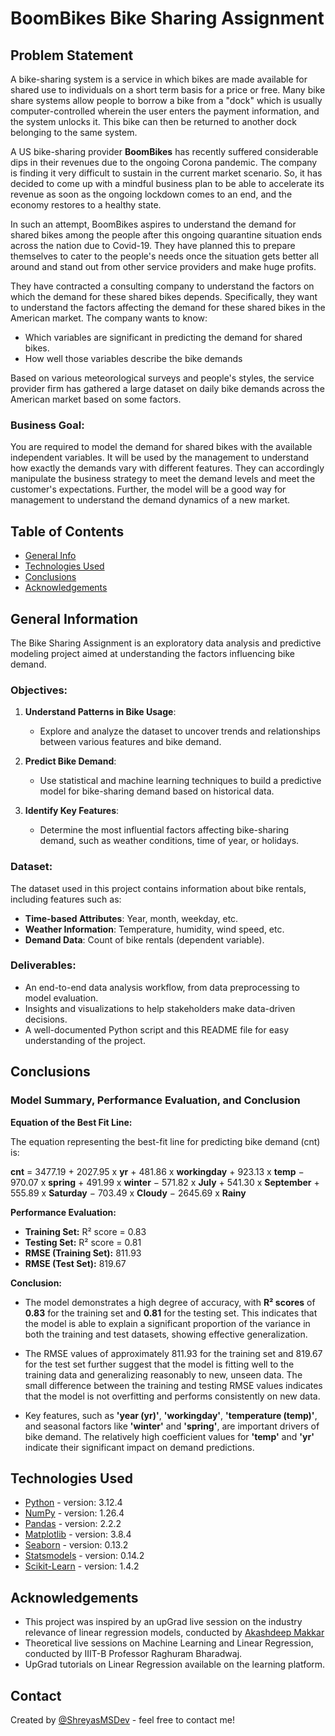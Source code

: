 # BoomBikes Bike Sharing Assignment


## **Problem Statement**

A bike-sharing system is a service in which bikes are made available for shared use to individuals on a short term basis for a price or free. Many bike share systems allow people to borrow a bike from a "dock" which is usually computer-controlled wherein the user enters the payment information, and the system unlocks it. This bike can then be returned to another dock belonging to the same system.

A US bike-sharing provider **BoomBikes** has recently suffered considerable dips in their revenues due to the ongoing Corona pandemic. The company is finding it very difficult to sustain in the current market scenario. So, it has decided to come up with a mindful business plan to be able to accelerate its revenue as soon as the ongoing lockdown comes to an end, and the economy restores to a healthy state. 

In such an attempt, BoomBikes aspires to understand the demand for shared bikes among the people after this ongoing quarantine situation ends across the nation due to Covid-19. They have planned this to prepare themselves to cater to the people's needs once the situation gets better all around and stand out from other service providers and make huge profits.

They have contracted a consulting company to understand the factors on which the demand for these shared bikes depends. Specifically, they want to understand the factors affecting the demand for these shared bikes in the American market. The company wants to know:

- Which variables are significant in predicting the demand for shared bikes.
- How well those variables describe the bike demands

Based on various meteorological surveys and people's styles, the service provider firm has gathered a large dataset on daily bike demands across the American market based on some factors. 

### Business Goal:
You are required to model the demand for shared bikes with the available independent variables. It will be used by the management to understand how exactly the demands vary with different features. They can accordingly manipulate the business strategy to meet the demand levels and meet the customer's expectations. Further, the model will be a good way for management to understand the demand dynamics of a new market. 


## Table of Contents
* [General Info](#general-information)
* [Technologies Used](#technologies-used)
* [Conclusions](#conclusions)
* [Acknowledgements](#acknowledgements)


## General Information

The Bike Sharing Assignment is an exploratory data analysis and predictive modeling project aimed at understanding the factors influencing bike demand.

### Objectives:  
1. **Understand Patterns in Bike Usage**:  
   - Explore and analyze the dataset to uncover trends and relationships between various features and bike demand.  

2. **Predict Bike Demand**:  
   - Use statistical and machine learning techniques to build a predictive model for bike-sharing demand based on historical data.  

3. **Identify Key Features**:  
   - Determine the most influential factors affecting bike-sharing demand, such as weather conditions, time of year, or holidays.  

### Dataset:  
The dataset used in this project contains information about bike rentals, including features such as:  
- **Time-based Attributes**: Year, month, weekday, etc.  
- **Weather Information**: Temperature, humidity, wind speed, etc.  
- **Demand Data**: Count of bike rentals (dependent variable).  

### Deliverables:  
- An end-to-end data analysis workflow, from data preprocessing to model evaluation.  
- Insights and visualizations to help stakeholders make data-driven decisions.  
- A well-documented Python script and this README file for easy understanding of the project.


## Conclusions

### Model Summary, Performance Evaluation, and Conclusion
**Equation of the Best Fit Line:**

The equation representing the best-fit line for predicting bike demand (cnt) is:

**cnt** = 3477.19 + 2027.95 x **yr** + 481.86 x **workingday** + 923.13 x **temp** − 970.07 x **spring** + 491.99 x **winter** − 571.82 x **July** + 541.30 x **September** + 555.89 x **Saturday** − 703.49 x **Cloudy** − 2645.69 x **Rainy**

**Performance Evaluation:**

- **Training Set:** R² score = 0.83
- **Testing Set:** R² score = 0.81
- **RMSE (Training Set):** 811.93
- **RMSE (Test Set):** 819.67 

**Conclusion:**

- The model demonstrates a high degree of accuracy, with **R² scores** of **0.83** for the training set and **0.81** for the testing set. This indicates that the model is able to explain a significant proportion of the variance in both the training and test datasets, showing effective generalization.

- The RMSE values of approximately 811.93 for the training set and 819.67 for the test set further suggest that the model is fitting well to the training data and generalizing reasonably to new, unseen data. The small difference between the training and testing RMSE values indicates that the model is not overfitting and performs consistently on new data.

- Key features, such as **'year (yr)'**, **'workingday'**, **'temperature (temp)'**, and seasonal factors like **'winter'** and **'spring'**, are important drivers of bike demand. The relatively high coefficient values for **'temp'** and **'yr'** indicate their significant impact on demand predictions.


## Technologies Used
- [Python](https://www.python.org/) - version: 3.12.4
- [NumPy](https://numpy.org/) - version: 1.26.4
- [Pandas](https://pandas.pydata.org/) - version: 2.2.2
- [Matplotlib](https://matplotlib.org/) - version: 3.8.4
- [Seaborn](https://seaborn.pydata.org/) - version: 0.13.2
- [Statsmodels](https://www.statsmodels.org/stable/index.html) - version: 0.14.2
- [Scikit-Learn](https://scikit-learn.org/stable/) - version: 1.4.2


## Acknowledgements
- This project was inspired by an upGrad live session on the industry relevance of linear regression models, conducted by [Akashdeep Makkar](https://www.linkedin.com/in/akashdeep-makkar-12110880/)
- Theoretical live sessions on Machine Learning and Linear Regression, conducted by IIIT-B Professor Raghuram Bharadwaj.
- UpGrad tutorials on Linear Regression available on the learning platform.


## Contact
Created by [@ShreyasMSDev](https://github.com/ShreyasMSDev) - feel free to contact me!
